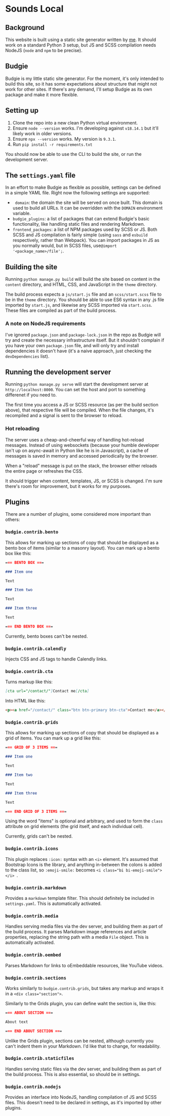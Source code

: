 Sounds Local
============

## Background

This website is built using a static site generator written by [me](https://github.com/hellosteadman). It should work on a standard Python 3 setup, but JS and SCSS compilation needs NodeJS (`node` and `npm` to be precise).

## Budgie

Budgie is my little static site generator. For the moment, it's only intended to build this site, so it has some expectations about structure that might not work for other sites. If there's any demand, I'll setup Budgie as its own package and make it more flexible.

## Setting up

1. Clone the repo into a new clean Python virtual environment.
2. Ensure `node --version` works. I'm developing against `v18.14.1` but it'll likely work in older versions.
3. Ensure `npx --version` works. My version is `9.3.1`.
4. Run `pip install -r requirements.txt`

You should now be able to use the CLI to build the site, or run the development server.

## The `settings.yaml` file

In an effort to make Budgie as flexible as possible, settings can be defined in a simple YAML file. Right now the following settings are supported:

- ` domain`: the domain the site will be served on once built. This domain is used to build all URLs. It can be overridden with the `DOMAIN` environment variable.
- `budgie_plugins`: a list of packages that can extend Budgie's basic functionality, like handling static files and rendering Markdown.
- `frontend_packages`: a list of NPM packages used by SCSS or JS. Both SCSS and JS compilation is fairly simple (using `sass` and `esbuild` respectively, rather than Webpack). You can import packages in JS as you normally would, but in SCSS files, use`@import '<package_name>/file';`.

## Building the site

Running `python manage.py build` will build the site based on content in the `content` directory, and HTML, CSS, and JavaScript in the `theme` directory.

The build process expects a `js/start.js` file and an `scss/start.scss` file to be in the `theme` directory. You should be able to use ES6 syntax in any .js file imported by `start.js`, and likewise any SCSS imported via `start.scss`. These files are compiled as part of the build process.

### A note on NodeJS requirements

I've ignored `package.json` and `package-lock.json` in the repo as Budgie will try and create the necessary infrastructure itself. But it shouldn't complain if you have your own `package.json` file, and will only try and install dependencies it doesn't have (it's a naive approach, just checking the `devDependencies` list).

## Running the development server

Running `python manage.py serve` will start the development server at `http://localhost:8000`. You can set the host and port to something differenet if you need to.

The first time you access a JS or SCSS resource (as per the build section above), that respective file will be compiled. When the file changes, it's recompiled and a signal is sent to the browser to reload.

### Hot reloading

The server uses a cheap-and-cheerful way of handling hot-reload messages. Instead of using websockets (because your humble developer isn't up on async-await in Python like he is in Javascript), a cache of messages is saved in memory and accessed periodically by the browser.

When a "reload" message is put on the stack, the browser either reloads the entire page or refreshes the CSS.

It should trigger when content, templates, JS, or SCSS is changed. I'm sure there's room for improvement, but it works for my purposes.

## Plugins

There are a number of plugins, some considered more important than others:

### `budgie.contrib.bento`

This allows for marking up sections of copy that should be displayed as a bento box of items (similar to a masonry layout). You can mark up a bento box like this:

```md
=== BENTO BOX ===

### Item one

Text

### Item two

Text

### Item three

Text

=== END BENTO BOX ===

```

Currently, bento boxes can't be nested.

### `budgie.contrib.calendly`

Injects CSS and JS tags to handle Calendly links.

### `budgie.contrib.cta`

Turns markup like this:

```md
[cta url="/contact/"]Contact me[/cta]
```

Into HTML like this:

```html
<p><a href="/contact/" class="btn btn-primary btn-cta">Contact me</a></p>
```

### `budgie.contrib.grids`

This allows for marking up sections of copy that should be displayed as a grid of items. You can mark up a grid like this:

```md
=== GRID OF 3 ITEMS ===

### Item one

Text

### Item two

Text

### Item three

Text

=== END GRID OF 3 ITEMS ===

```

Using the word "items" is optional and arbitrary, and used to form the `class` attribute on grid elements (the grid itself, and each individual cell).

Currently, grids can't be nested.

### `budgie.contrib.icons`

This plugin replaces `:icon:` syntax with an `<i>` element. It's assumed that Bootstrap Icons is the library, and anything in-between the colons is added to the class list, so `:emoji-smile:` becomes `<i class="bi bi-emoji-smile"></i>
`.

### `budgie.contrib.markdown`

Provides a `markdown` template filter. This should definitely be included in `settings.yaml`. This is automatically activated.

### `budgie.contrib.media`

Handles serving media files via the dev server, and building them as part of the build process. It parses Markdown image references and article properties, replacing the string path with a media `File` object. This is automatically activated.

### `budgie.contrib.oembed`

Parses Markdown for links to oEmbeddable resources, like YouTube videos.

### `budgie.contrib.sections`

Works similarly to `budgie.contrib.grids`, but takes any markup and wraps it in a `<div class="section">`.

Similarly to the Grids plugin, you can define waht the section is, like this:

```md
=== ABOUT SECTION ===

About text

=== END ABOUT SECTION ===
```

Unlike the Grids plugin, sections can be nested, although currently you can't indent them in your Markdown. I'd like that to change, for readability.

### `budgie.contrib.staticfiles`

Handles serving static files via the dev server, and building them as part of the build process. This is also essential, so should be in settings.

### `budgie.contrib.nodejs`

Provides an interface into NodeJS, handling compilation of JS and SCSS files. This doesn't need to be declared in settings, as it's imported by other plugins.
